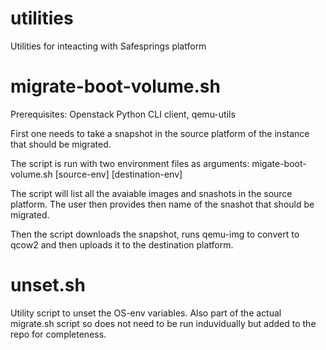 # utilities
Utilities for inteacting with Safesprings platform

# migrate-boot-volume.sh
Prerequisites: Openstack Python CLI client, qemu-utils

First one needs to take a snapshot in the source platform of the instance that should be migrated.

The script is run with two environment files as arguments:
migate-boot-volume.sh [source-env] [destination-env]

The script will list all the avaiable images and snashots in the source platform. The user then provides then name of the snashot that should be migrated.

Then the script downloads the snapshot, runs qemu-img to convert to qcow2 and then uploads it to the destination platform.

# unset.sh
Utility script to unset the OS-env variables. Also part of the actual migrate.sh script so does not need to be run induvidually but added to the repo for completeness.
